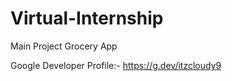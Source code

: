 # Virtual-Internship

Main Project Grocery App

Google Developer Profile:-
https://g.dev/itzcloudy9
